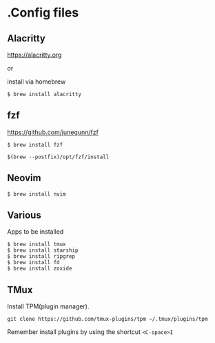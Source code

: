 # .Config files

## Alacritty
<https://alacritty.org>

or

install via homebrew

```
$ brew install alacritty
```

## fzf
<https://github.com/junegunn/fzf>

```
$ brew install fzf

$(brew --postfix)/opt/fzf/install
```

## Neovim
```
$ brew install nvim
```

## Various

Apps to be installed
```
$ brew install tmux
$ brew install starship
$ brew install ripgrep
$ brew install fd
$ brew install zoxide
```

## TMux
Install TPM(plugin manager).
```
git clone https://github.com/tmux-plugins/tpm ~/.tmux/plugins/tpm
```

Remember install plugins by using the shortcut `<C-space>I`
